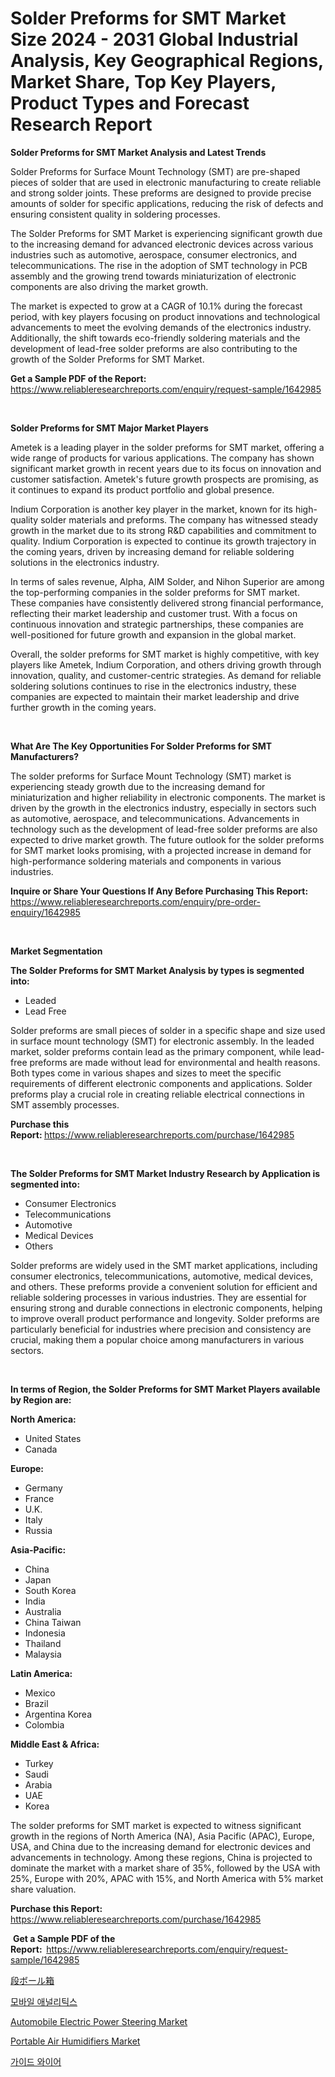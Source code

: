 <p><h1>Solder Preforms for SMT Market Size 2024 - 2031 Global Industrial Analysis, Key Geographical Regions, Market Share, Top Key Players, Product Types and Forecast Research Report</h1></p><p><strong>Solder Preforms for SMT Market Analysis and Latest Trends</strong></p>
<p><p>Solder Preforms for Surface Mount Technology (SMT) are pre-shaped pieces of solder that are used in electronic manufacturing to create reliable and strong solder joints. These preforms are designed to provide precise amounts of solder for specific applications, reducing the risk of defects and ensuring consistent quality in soldering processes.</p><p>The Solder Preforms for SMT Market is experiencing significant growth due to the increasing demand for advanced electronic devices across various industries such as automotive, aerospace, consumer electronics, and telecommunications. The rise in the adoption of SMT technology in PCB assembly and the growing trend towards miniaturization of electronic components are also driving the market growth.</p><p>The market is expected to grow at a CAGR of 10.1% during the forecast period, with key players focusing on product innovations and technological advancements to meet the evolving demands of the electronics industry. Additionally, the shift towards eco-friendly soldering materials and the development of lead-free solder preforms are also contributing to the growth of the Solder Preforms for SMT Market.</p></p>
<p><strong>Get a Sample PDF of the Report:&nbsp;</strong> <a href="https://www.reliableresearchreports.com/enquiry/request-sample/1642985">https://www.reliableresearchreports.com/enquiry/request-sample/1642985</a></p>
<p>&nbsp;</p>
<p><strong>Solder Preforms for SMT Major Market Players</strong></p>
<p><p>Ametek is a leading player in the solder preforms for SMT market, offering a wide range of products for various applications. The company has shown significant market growth in recent years due to its focus on innovation and customer satisfaction. Ametek's future growth prospects are promising, as it continues to expand its product portfolio and global presence.</p><p>Indium Corporation is another key player in the market, known for its high-quality solder materials and preforms. The company has witnessed steady growth in the market due to its strong R&D capabilities and commitment to quality. Indium Corporation is expected to continue its growth trajectory in the coming years, driven by increasing demand for reliable soldering solutions in the electronics industry.</p><p>In terms of sales revenue, Alpha, AIM Solder, and Nihon Superior are among the top-performing companies in the solder preforms for SMT market. These companies have consistently delivered strong financial performance, reflecting their market leadership and customer trust. With a focus on continuous innovation and strategic partnerships, these companies are well-positioned for future growth and expansion in the global market.</p><p>Overall, the solder preforms for SMT market is highly competitive, with key players like Ametek, Indium Corporation, and others driving growth through innovation, quality, and customer-centric strategies. As demand for reliable soldering solutions continues to rise in the electronics industry, these companies are expected to maintain their market leadership and drive further growth in the coming years.</p></p>
<p>&nbsp;</p>
<p><strong>What Are The Key Opportunities For Solder Preforms for SMT Manufacturers?</strong></p>
<p><p>The solder preforms for Surface Mount Technology (SMT) market is experiencing steady growth due to the increasing demand for miniaturization and higher reliability in electronic components. The market is driven by the growth in the electronics industry, especially in sectors such as automotive, aerospace, and telecommunications. Advancements in technology such as the development of lead-free solder preforms are also expected to drive market growth. The future outlook for the solder preforms for SMT market looks promising, with a projected increase in demand for high-performance soldering materials and components in various industries.</p></p>
<p><strong>Inquire or Share Your Questions If Any Before Purchasing This Report:</strong> <a href="https://www.reliableresearchreports.com/enquiry/pre-order-enquiry/1642985">https://www.reliableresearchreports.com/enquiry/pre-order-enquiry/1642985</a></p>
<p>&nbsp;</p>
<p><strong>Market Segmentation</strong></p>
<p><strong>The Solder Preforms for SMT Market Analysis by types is segmented into:</strong></p>
<p><ul><li>Leaded</li><li>Lead Free</li></ul></p>
<p><p>Solder preforms are small pieces of solder in a specific shape and size used in surface mount technology (SMT) for electronic assembly. In the leaded market, solder preforms contain lead as the primary component, while lead-free preforms are made without lead for environmental and health reasons. Both types come in various shapes and sizes to meet the specific requirements of different electronic components and applications. Solder preforms play a crucial role in creating reliable electrical connections in SMT assembly processes.</p></p>
<p><strong>Purchase this Report:&nbsp;</strong><a href="https://www.reliableresearchreports.com/purchase/1642985">https://www.reliableresearchreports.com/purchase/1642985</a></p>
<p>&nbsp;</p>
<p><strong>The Solder Preforms for SMT Market Industry Research by Application is segmented into:</strong></p>
<p><ul><li>Consumer Electronics</li><li>Telecommunications</li><li>Automotive</li><li>Medical Devices</li><li>Others</li></ul></p>
<p><p>Solder preforms are widely used in the SMT market applications, including consumer electronics, telecommunications, automotive, medical devices, and others. These preforms provide a convenient solution for efficient and reliable soldering processes in various industries. They are essential for ensuring strong and durable connections in electronic components, helping to improve overall product performance and longevity. Solder preforms are particularly beneficial for industries where precision and consistency are crucial, making them a popular choice among manufacturers in various sectors.</p></p>
<p>&nbsp;</p>
<p><strong>In terms of Region, the Solder Preforms for SMT Market Players available by Region are:</strong></p>
<p>
    <p> <strong> North America: </strong>
        <ul>
            <li>United States</li>
            <li>Canada</li>
        </ul>
        </p> 
    <p> <strong> Europe: </strong>
        <ul>
            <li>Germany</li>
            <li>France</li>
            <li>U.K.</li>
            <li>Italy</li>
            <li>Russia</li>
        </ul>
        </p> 
    <p> <strong> Asia-Pacific: </strong>
        <ul>
            <li>China</li>
            <li>Japan</li>
            <li>South Korea</li>
            <li>India</li>
            <li>Australia</li>
            <li>China Taiwan</li>
            <li>Indonesia</li>
            <li>Thailand</li>
            <li>Malaysia</li>
        </ul>
        </p> 
    <p> <strong> Latin America: </strong>
        <ul>
            <li>Mexico</li>
            <li>Brazil</li>
            <li>Argentina Korea</li>
            <li>Colombia</li>
        </ul>
        </p> 
    <p> <strong> Middle East & Africa: </strong>
        <ul>
            <li>Turkey</li>
            <li>Saudi</li>
            <li>Arabia</li>
            <li>UAE</li>
            <li>Korea</li>
        </ul>
    </p>
    </p>
<p><p>The solder preforms for SMT market is expected to witness significant growth in the regions of North America (NA), Asia Pacific (APAC), Europe, USA, and China due to the increasing demand for electronic devices and advancements in technology. Among these regions, China is projected to dominate the market with a market share of 35%, followed by the USA with 25%, Europe with 20%, APAC with 15%, and North America with 5% market share valuation.</p></p>
<p><strong>Purchase this Report: </strong><a href="https://www.reliableresearchreports.com/purchase/1642985">https://www.reliableresearchreports.com/purchase/1642985</a></p>
<p>&nbsp;<strong>Get a Sample PDF of the Report:&nbsp;&nbsp;</strong><a href="https://www.reliableresearchreports.com/enquiry/request-sample/1642985">https://www.reliableresearchreports.com/enquiry/request-sample/1642985</a></p>
<p><strong></strong></p>
<p><p><a href="https://medium.com/@tilico28/%E6%AE%B5%E3%83%9C%E3%83%BC%E3%83%AB%E7%AE%B1%E5%B8%82%E5%A0%B4%E3%81%AE%E5%88%86%E6%9E%90-%E3%82%B0%E3%83%AD%E3%83%BC%E3%83%90%E3%83%AB%E7%94%A3%E6%A5%AD%E3%81%AE%E8%A6%8B%E9%80%9A%E3%81%97%E3%81%A8%E4%BA%88%E6%B8%AC-2024%E5%B9%B4%E3%81%8B%E3%82%892031%E5%B9%B4-bcbb9eb28d0a">段ボール箱</a></p><p><a href="https://medium.com/@moyahfrancoestellec51j635wcx/%EB%AA%A8%EB%B0%94%EC%9D%BC-%EB%B6%84%EC%84%9D-%EC%8B%9C%EC%9E%A5-%EC%A0%84%EB%A7%9D-%EC%82%B0%EC%97%85-%EA%B0%9C%EC%9A%94-%EB%B0%8F-%EC%98%88%EC%B8%A1-2024%EB%85%84%EB%B6%80%ED%84%B0-2031%EB%85%84%EA%B9%8C%EC%A7%80-a5d67d2fdbc4">모바일 애널리틱스</a></p><p><a href="https://glittery-fuchsia-86a.notion.site/Decoding-the-Automobile-Electric-Power-Steering-Market-A-Deep-Dive-into-the-Latest-Market-Trends-M-0f435e36324e410ba564b2ed5038639a">Automobile Electric Power Steering Market</a></p><p><a href="https://github.com/Glendatilghmankmgz0rbhwpy/Market-Research-Report-List-1/blob/main/portable-air-humidifiers-market.md">Portable Air Humidifiers Market</a></p><p><a href="https://medium.com/@moyahfrancoestellec51j635wcx/%EA%B0%80%EC%9D%B4%EB%93%9C-%EC%99%80%EC%9D%B4%EC%96%B4-%EC%8B%9C%EC%9E%A5-%EC%A0%84%EB%A7%9D-%EC%82%B0%EC%97%85-%EA%B0%9C%EC%9A%94-%EB%B0%8F-%EC%98%88%EC%B8%A1-2024-2031-d5cf015ee972">가이드 와이어</a></p></p>
